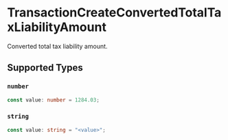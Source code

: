 # TransactionCreateConvertedTotalTaxLiabilityAmount

Converted total tax liability amount.


## Supported Types

### `number`

```typescript
const value: number = 1284.03;
```

### `string`

```typescript
const value: string = "<value>";
```

